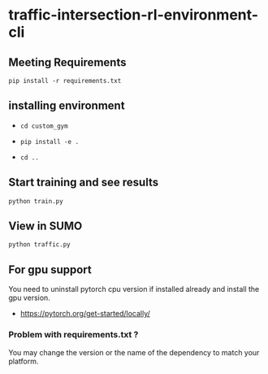 # traffic-intersection-rl-environment-cli

## Meeting Requirements
`pip install -r requirements.txt`

## installing environment
- `cd custom_gym`

- `pip install -e .`

- `cd ..`

## Start training and see results
`python train.py`

## View in SUMO
`python traffic.py`

## For gpu support
You need to uninstall pytorch cpu version if installed already and install the gpu version.
- https://pytorch.org/get-started/locally/

### Problem with requirements.txt ?
You may change the version or the name of the dependency to match your platform.
